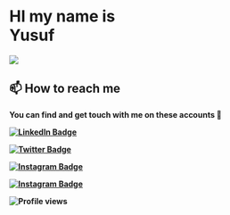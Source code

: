 <!-- Hi -->
<!-- ![](https://github-readme-stats.vercel.app/api?username=akroms&show_icons=true&count_private=true) -->
# HI my name is <br> <b>Yusuf<b>

![](https://readme-typing-svg.herokuapp.com?font=Montserrat&color=coral&lines=I'm+a+Fullstack+Developer;Creative+IT+Specialist;)

## 📫 How to reach me

You can find and get touch with me on these accounts 👀

[![LinkedIn Badge](https://img.shields.io/badge/Yusuf-follow%20on%20linkedin-blue?style=for-the-badge&logo=linkedin)](https://www.linkedin.com/in/yusufbek-orzibekov-aba5021a7/)

[![Twitter Badge](https://img.shields.io/badge/Yusuf-follow%20on%20twitter-blue?style=for-the-badge&logo=twitter)](https://twitter.com/yusuf_orzibekov)
  
[![Instagram Badge](https://www.instagram.com/yusuf_orzibekov//badge/Yusuf-follow%20on%20twitter-blue?style=for-the-badge&logo=instagram)](https://www.instagram.com/yusuf_orzibekov/)
  
[![Instagram Badge](https://www.instagram.com/yusuf_orzibekov//badge/Yusuf-follow%20on%20twitter-blue?style=for-the-badge&logo=instagram)](https://www.facebook.com/YusufbekOrzibekov/)  

![Profile views](https://gpvc.arturio.dev/yusuforzibekov)
